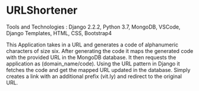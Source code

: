 # URLShortener

Tools and Technologies : Django 2.2.2, Python 3.7, MongoDB, VSCode, Django Templates, HTML, CSS, Bootstrap4

This Application takes in a URL and generates a code of alphanumeric characters of size six. 
After generating the code it maps the generated code with the provided URL in the MongoDB database.
It then requests the application as (domain_name/code).
Using the URL pattern in Django it fetches the code and get the mapped URL updated in the database.
Simply creates a link with an additional prefix (vit.ly) and redirect to the original URL. 

